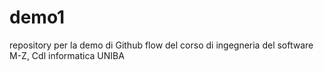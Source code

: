 # demo1
repository per la demo di Github flow del corso di ingegneria del software M-Z, Cdl informatica UNIBA

